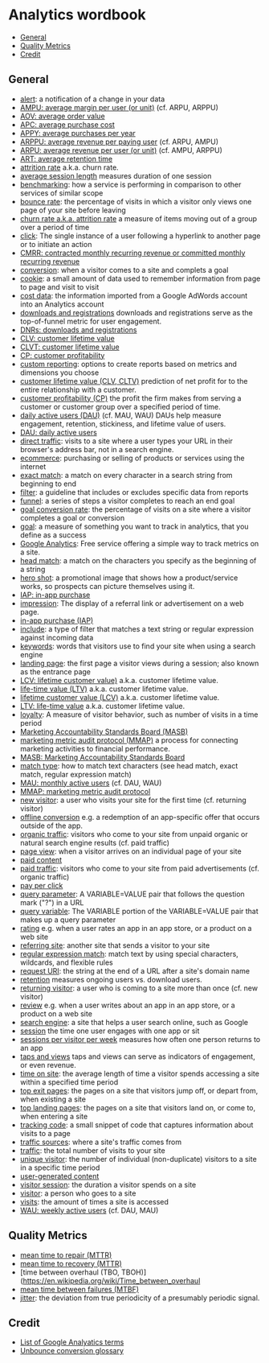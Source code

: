 # Analytics wordbook

* [General](#general)
* [Quality Metrics](#quality)
* [Credit](#credit)


<h2><a name="general">General</h2>

* [alert](?): a notification of a change in your data
* [AMPU: average margin per user (or unit)](https://wikipedia.org/wiki/Average_revenue_per_user) (cf. ARPU, ARPPU)
* [AOV: average order value](https://en.wikipedia.org/wiki/Average_order_value)
* [APC: average purchase cost](TODO)
* [APPY: average purchases per year](TODO)
* [ARPPU: average revenue per paying user](https://wikipedia.org/wiki/Average_revenue_per_user) (cf. ARPU, AMPU)
* [ARPU: average revenue per user (or unit)](https://wikipedia.org/wiki/Average_revenue_per_user) (cf. AMPU, ARPPU)
* [ART: average retention time](TODO)
* [attrition rate](https://en.wikipedia.org/wiki/Churn_rate) a.k.a. churn rate.
* [average session length](?) measures duration of one session
* [benchmarking](?): how a service is performing in comparison to other services of similar scope
* [bounce rate](?): the percentage of visits in which a visitor only views one page of your site before leaving
* [churn rate a.k.a. attrition rate](https://en.wikipedia.org/wiki/Churn_rate) a measure of items moving out of a group over a period of time 
* [click](?): The single instance of a user following a hyperlink to another page or to initiate an action
* [CMRR: contracted monthly recurring revenue or committed monthly recurring revenue](TODO)
* [conversion](?): when a visitor comes to a site and complets a goal
* [cookie](?): a small amount of data used to remember information from page to page and visit to visit
* [cost data](?): the information imported from a Google AdWords account into an Analytics account
* [downloads and registrations](TODO) downloads and registrations serve as the top-of-funnel metric for user engagement.
* [DNRs: downloads and registrations](TODO)
* [CLV: customer lifetime value](https://en.wikipedia.org/wiki/Customer_lifetime_value)
* [CLVT: customer lifetime value](https://en.wikipedia.org/wiki/Customer_lifetime_value)
* [CP: customer profitability](https://en.wikipedia.org/wiki/Customer_profitability)
* [custom reporting](?): options to create reports based on metrics and dimensions you choose
* [customer lifetime value (CLV, CLTV)](https://en.wikipedia.org/wiki/Customer_lifetime_value) prediction of net profit for to the entire relationship with a customer.
* [customer profitability (CP)](https://en.wikipedia.org/wiki/Customer_profitability) the profit the firm makes from serving a customer or customer group over a specified period of time.
* [daily active users (DAU)](https://wikipedia.org/wiki/Daily_Active_Users) (cf. MAU, WAU) DAUs help measure engagement, retention, stickiness, and lifetime value of users.
* [DAU: daily active users](https://wikipedia.org/wiki/Daily_Active_Users)
* [direct traffic](?): visits to a site where a user types your URL in their browser's address bar, not in a search engine.
* [ecommerce](?): purchasing or selling of products or services using the internet
* [exact match](?): a match on every character in a search string from beginning to end
* [filter](?): a guideline that includes or excludes specific data from reports
* [funnel](?): a series of steps a visitor completes to reach an end goal
* [goal conversion rate](?): the percentage of visits on a site where a visitor completes a goal or conversion
* [goal](?): a measure of something you want to track in analytics, that you define as a success
* [Google Analytics](?): Free service offering a simple way to track metrics on a site.
* [head match](?): a match on the characters you specify as the beginning of a string
* [hero shot](TODO): a promotional image that shows how a product/service works, so prospects can picture themselves using it.
* [IAP: in-app purchase](TODO)
* [impression](?): The display of a referral link or advertisement on a web page.
* [in-app purchase (IAP)](TODO)
* [include](?): a type of filter that matches a text string or regular expression against incoming data
* [keywords](?): words that visitors use to find your site when using a search engine
* [landing page](?): the first page a visitor views during a session; also known as the entrance page
* [LCV: lifetime customer value)](https://en.wikipedia.org/wiki/Customer_lifetime_value) a.k.a. customer lifetime value.
* [life-time value (LTV)](https://en.wikipedia.org/wiki/Customer_lifetime_value) a.k.a. customer lifetime value.
* [lifetime customer value (LCV)](https://en.wikipedia.org/wiki/Customer_lifetime_value) a.k.a. customer lifetime value.
* [LTV: life-time value](https://en.wikipedia.org/wiki/Customer_lifetime_value) a.k.a. customer lifetime value.
* [loyalty](?): A measure of visitor behavior, such as number of visits in a time period
* [Marketing Accountability Standards Board (MASB)](https://en.wikipedia.org/wiki/Marketing_Accountability_Standards_Board)
* [marketing metric audit protocol (MMAP)](https://en.wikipedia.org/wiki/Marketing_metric_audit_protocol) a process for connecting marketing activities to financial performance.
* [MASB: Marketing Accountability Standards Board](https://en.wikipedia.org/wiki/Marketing_Accountability_Standards_Board)
* [match type](?): how to match text characters (see head match, exact match, regular expression match)
* [MAU: monthly active users](TODO) (cf. DAU, WAU)
* [MMAP: marketing metric audit protocol](https://en.wikipedia.org/wiki/Marketing_metric_audit_protocol)
* [new visitor](?): a user who visits your site for the first time (cf. returning visitor)
* [offline conversion](TODO) e.g. a redemption of an app-specific offer that occurs outside of the app.
* [organic traffic](?): visitors who come to your site from unpaid organic or natural search engine results (cf. paid traffic)
* [page view](?): when a visitor arrives on an individual page of your site
* [paid content](https://en.wikipedia.org/wiki/Paid_content)
* [paid traffic](?): visitors who come to your site from paid advertisements (cf. organic traffic)
* [pay per click](https://en.wikipedia.org/wiki/Pay_per_click)
* [query parameter](?): A VARIABLE=VALUE pair that follows the question mark ("?") in a URL
* [query variable](?): The VARIABLE portion of the VARIABLE=VALUE pair that makes up a query parameter
* [rating](?) e.g. when a user rates an app in an app store, or a product on a web site
* [referring site](?): another site that sends a visitor to your site
* [regular expression match](?): match text by using special characters, wildcards, and flexible rules
* [request URI](?): the string at the end of a URL after a site's domain name
* [retention](?) measures ongoing users vs. download users.
* [returning visitor](?): a user who is coming to a site more than once (cf. new visitor)
* [review](?) e.g. when a user writes about an app in an app store, or a product on a web site
* [search engine](?): a site that helps a user search online, such as Google
* [session](?) the time one user engages with one app or sit
* [sessions per visitor per week](?) measures how often one person returns to an app
* [taps and views](?) taps and views can serve as indicators of engagement, or even revenue.
* [time on site](?): the average length of time a visitor spends accessing a site within a specified time period
* [top exit pages](?): the pages on a site that visitors jump off, or depart from, when existing a site
* [top landing pages](?): the pages on a site that visitors land on, or come to, when entering a site
* [tracking code](?): a small snippet of code that captures information about visits to a page
* [traffic sources](?): where a site's traffic comes from
* [traffic](?): the total number of visits to your site
* [unique visitor](?): the number of individual (non-duplicate) visitors to a site in a specific time period
* [user-generated content](https://en.wikipedia.org/wiki/User-generated_content)
* [visitor session](?): the duration a visitor spends on a site
* [visitor](?): a person who goes to a site
* [visits](?): the amount of times a site is accessed
* [WAU: weekly active users](TODO) (cf. DAU, MAU)


<h2><a name="credit">Quality Metrics</h2>

* [mean time to repair (MTTR)](https://en.wikipedia.org/wiki/Mean_time_to_repair)
* [mean time to recovery (MTTR)](https://en.wikipedia.org/wiki/Mean_time_to_recovery)
* [time between overhaul (TBO, TBOH)](https://en.wikipedia.org/wiki/Time_between_overhaul
* [mean time between failures (MTBF)](https://en.wikipedia.org/wiki/Mean_time_between_failures)
* [jitter](https://en.wikipedia.org/wiki/Jitter): the deviation from true periodicity of a presumably periodic signal.


<h2><a name="credit">Credit</h2>

* [List of Google Analyatics terms](http://www.epower.com/google-analytics-glossary)
* [Unbounce conversion glossary](http://unbounce.com/conversion-glossary/)
